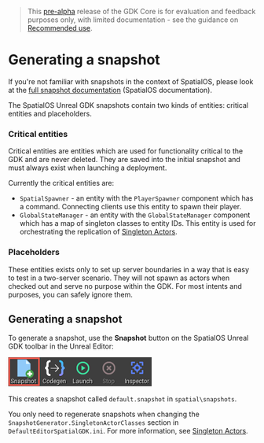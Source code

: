 > This [pre-alpha](https://docs.improbable.io/reference/13.1/shared/release-policy#maturity-stages) release of the GDK Core is for evaluation and feedback purposes only, with limited documentation - see the guidance on [Recommended use](/README.md#recommended-use).

# Generating a snapshot

If you're not familiar with snapshots in the context of SpatialOS, please look at the [full snapshot documentation](https://docs.improbable.io/reference/13.1/shared/operate/snapshots) (SpatialOS documentation).

The SpatialOS Unreal GDK snapshots contain two kinds of entities: critical entities and placeholders.

### Critical entities

Critical entities are entities which are used for functionality critical to the GDK and are never deleted. They are saved into the initial snapshot and must always exist when launching a deployment.

Currently the critical entities are:
* `SpatialSpawner` - an entity with the `PlayerSpawner` component which has a command. Connecting clients use this entity to spawn their player.
* `GlobalStateManager` - an entity with the `GlobalStateManager` component which has a map of singleton classes to entity IDs. This entity is used for orchestrating the replication of [Singleton Actors](./singleton-actors.md).

### Placeholders

These entities exists only to set up server boundaries in a way that is easy to test in a two-server scenario. They will not spawn as actors when checked out and serve no purpose within the GDK. For most intents and purposes, you can safely ignore them.

## Generating a snapshot

To generate a snapshot, use the **Snapshot** button on the SpatialOS Unreal GDK toolbar in the Unreal Editor:

 ![Snapshot](../assets/screen_grabs/snapshot.png)

 This creates a snapshot called `default.snapshot` in `spatial\snapshots`.

You only need to regenerate snapshots when changing the `SnapshotGenerator.SingletonActorClasses` section in `DefaultEditorSpatialGDK.ini`. For more information, see [Singleton Actors](./singleton-actors.md).